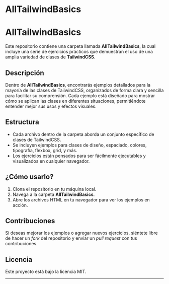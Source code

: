 # AllTailwindBasics
# AllTailwindBasics

Este repositorio contiene una carpeta llamada **AllTailwindBasics**, la cual incluye una serie de ejercicios prácticos que demuestran el uso de una amplia variedad de clases de **TailwindCSS**.

## Descripción

Dentro de **AllTailwindBasics**, encontrarás ejemplos detallados para la mayoría de las clases de TailwindCSS, organizados de forma clara y sencilla para facilitar su comprensión. Cada ejemplo está diseñado para mostrar cómo se aplican las clases en diferentes situaciones, permitiéndote entender mejor sus usos y efectos visuales.

## Estructura

- Cada archivo dentro de la carpeta aborda un conjunto específico de clases de TailwindCSS.
- Se incluyen ejemplos para clases de diseño, espaciado, colores, tipografía, flexbox, grid, y más.
- Los ejercicios están pensados para ser fácilmente ejecutables y visualizados en cualquier navegador.

## ¿Cómo usarlo?

1. Clona el repositorio en tu máquina local.
2. Navega a la carpeta **AllTailwindBasics**.
3. Abre los archivos HTML en tu navegador para ver los ejemplos en acción.

## Contribuciones

Si deseas mejorar los ejemplos o agregar nuevos ejercicios, siéntete libre de hacer un *fork* del repositorio y enviar un *pull request* con tus contribuciones.

## Licencia

Este proyecto está bajo la licencia MIT.

---

